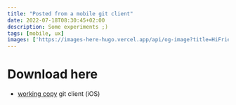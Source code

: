 ```yaml
---
title: "Posted from a mobile git client"
date: 2022-07-18T08:30:45+02:00
description: Some experiments ;)
tags: [mobile, ux]
images: ['https://images-here-hugo.vercel.app/api/og-image?title=HiFriend']
---
```


# Download here 
- [working copy](https://apps.apple.com/gb/app/working-copy-git-client/id896694807) git client (iOS)
